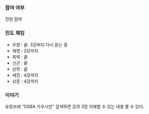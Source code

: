 ### 참여 여부
전원 참여

### 진도 체킹
* 우창 : 끝. 3강부터 다시 듣는 중
* 재영 : 3강까지
* 희락 : 끝
* 신곤 : 끝
* 상민 : 끝
* 세진 : 4강까지
* 상준 : 4강까지

### 이야기
유튜브에 "DSBA 가우시안" 검색하면 강의 3장 이해할 수 있는 내용 볼 수 있다.




